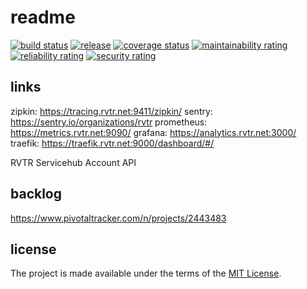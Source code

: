# readme

[![build status](https://github.com/RVTR/rvtr-svc-account/workflows/build/badge.svg)](https://github.com/RVTR/rvtr-svc-account/actions?query=workflow%3Abuild)
[![release](https://github.com/RVTR/rvtr-svc-account/workflows/release/badge.svg)](https://github.com/RVTR/rvtr-svc-account/actions?query=workflow%3Arelease)
[![coverage status](https://sonarcloud.io/api/project_badges/measure?project=rvtr_api_account&metric=coverage)](https://sonarcloud.io/dashboard?id=rvtr_api_account)
[![maintainability rating](https://sonarcloud.io/api/project_badges/measure?project=rvtr_api_account&metric=sqale_rating)](https://sonarcloud.io/dashboard?id=rvtr_api_account)
[![reliability rating](https://sonarcloud.io/api/project_badges/measure?project=rvtr_api_account&metric=reliability_rating)](https://sonarcloud.io/dashboard?id=rvtr_api_account)
[![security rating](https://sonarcloud.io/api/project_badges/measure?project=rvtr_api_account&metric=security_rating)](https://sonarcloud.io/dashboard?id=rvtr_api_account)

## links

zipkin: https://tracing.rvtr.net:9411/zipkin/
sentry: https://sentry.io/organizations/rvtr
prometheus: https://metrics.rvtr.net:9090/
grafana: https://analytics.rvtr.net:3000/
traefik: https://traefik.rvtr.net:9000/dashboard/#/

RVTR Servicehub Account API

## backlog

<https://www.pivotaltracker.com/n/projects/2443483>

## license

The project is made available under the terms of the [MIT License][license_mit].

[license_mit]: https://github.com/rvtr/rvtr-svc-account/blob/master/LICENSE 'mit license'
